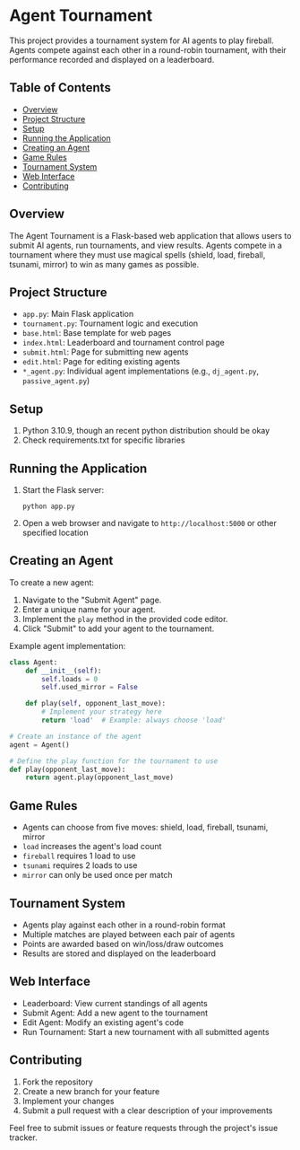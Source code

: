 # Agent Tournament

This project provides a tournament system for AI agents to play fireball. Agents compete against each other in a round-robin tournament, with their performance recorded and displayed on a leaderboard.

## Table of Contents
- [Overview](#overview)
- [Project Structure](#project-structure)
- [Setup](#setup)
- [Running the Application](#running-the-application)
- [Creating an Agent](#creating-an-agent)
- [Game Rules](#game-rules)
- [Tournament System](#tournament-system)
- [Web Interface](#web-interface)
- [Contributing](#contributing)

## Overview

The Agent Tournament is a Flask-based web application that allows users to submit AI agents, run tournaments, and view results. Agents compete in a tournament where they must use magical spells (shield, load, fireball, tsunami, mirror) to win as many games as possible.

## Project Structure

- `app.py`: Main Flask application
- `tournament.py`: Tournament logic and execution
- `base.html`: Base template for web pages
- `index.html`: Leaderboard and tournament control page
- `submit.html`: Page for submitting new agents
- `edit.html`: Page for editing existing agents
- `*_agent.py`: Individual agent implementations (e.g., `dj_agent.py`, `passive_agent.py`)

## Setup

1. Python 3.10.9, though an recent python distribution should be okay
2. Check requirements.txt for specific libraries

## Running the Application

1. Start the Flask server:
   ```
   python app.py
   ```
2. Open a web browser and navigate to `http://localhost:5000` or other specified location

## Creating an Agent

To create a new agent:

1. Navigate to the "Submit Agent" page.
2. Enter a unique name for your agent.
3. Implement the `play` method in the provided code editor.
4. Click "Submit" to add your agent to the tournament.

Example agent implementation:

```python
class Agent:
    def __init__(self):
        self.loads = 0
        self.used_mirror = False

    def play(self, opponent_last_move):
        # Implement your strategy here
        return 'load'  # Example: always choose 'load'

# Create an instance of the agent
agent = Agent()

# Define the play function for the tournament to use
def play(opponent_last_move):
    return agent.play(opponent_last_move)
```

## Game Rules

- Agents can choose from five moves: shield, load, fireball, tsunami, mirror
- `load` increases the agent's load count
- `fireball` requires 1 load to use
- `tsunami` requires 2 loads to use
- `mirror` can only be used once per match

## Tournament System

- Agents play against each other in a round-robin format
- Multiple matches are played between each pair of agents
- Points are awarded based on win/loss/draw outcomes
- Results are stored and displayed on the leaderboard

## Web Interface

- Leaderboard: View current standings of all agents
- Submit Agent: Add a new agent to the tournament
- Edit Agent: Modify an existing agent's code
- Run Tournament: Start a new tournament with all submitted agents

## Contributing

1. Fork the repository
2. Create a new branch for your feature
3. Implement your changes
4. Submit a pull request with a clear description of your improvements

Feel free to submit issues or feature requests through the project's issue tracker.